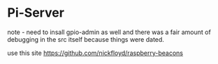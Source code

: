 # Pi-Server

note - need to insall gpio-admin as well and there was a fair amount of debugging in the src itself because things were dated.

use this site https://github.com/nickfloyd/raspberry-beacons
